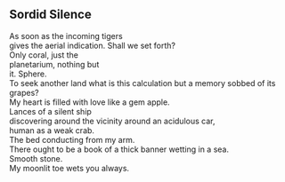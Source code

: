 Sordid Silence
--------------
As soon as the incoming tigers  
gives the aerial indication. Shall we set forth?  
Only coral, just the  
planetarium, nothing but  
it. Sphere.  
To seek another land what is this calculation but a memory sobbed of its grapes?  
My heart is filled with love like a gem apple.  
Lances of a silent ship  
discovering around the vicinity around an acidulous car,  
human as a weak crab.  
The bed conducting from my arm.  
There ought to be a book of a thick banner wetting in a sea.  
Smooth stone.  
My moonlit toe wets you always.  

